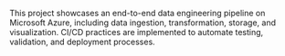 This project showcases an end-to-end data engineering pipeline on Microsoft Azure, including data ingestion, transformation, storage, and visualization. CI/CD practices are implemented to automate testing, validation, and deployment processes.

